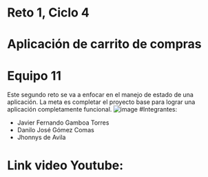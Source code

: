 # Reto 1, Ciclo 4
# Aplicación de carrito de compras
# Equipo 11
Este segundo reto se va a enfocar en el manejo de estado de una aplicación. La meta es completar el proyecto base para lograr una aplicación completamente funcional.
![image](https://user-images.githubusercontent.com/113115217/202606597-ca44560a-4050-476e-bb45-94e5fbf531aa.png)
#Integrantes:
- Javier Fernando Gamboa Torres
- Danilo José Gómez Comas
- Jhonnys de Avila
# Link video Youtube:
